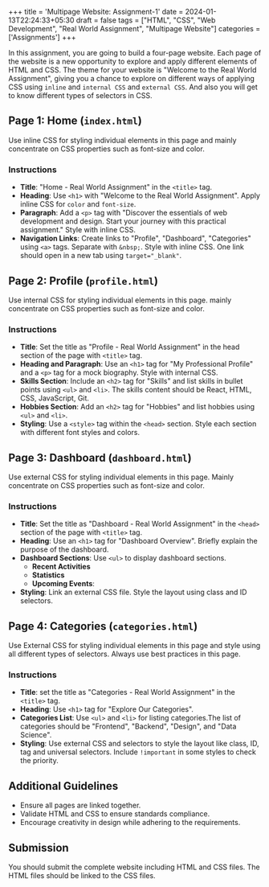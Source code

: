 +++
title = 'Multipage Website: Assignment-1'
date = 2024-01-13T22:24:33+05:30
draft = false
tags = ["HTML", "CSS", "Web Development", "Real World Assignment", "Multipage Website"]
categories = ['Assignments']
+++

In this assignment, you are going to build a four-page website. Each page of the website is a new opportunity to explore and apply different elements of HTML and CSS. The theme for your website is "Welcome to the Real World Assignment", giving you a chance to explore on different ways of applying CSS using `inline` and `internal CSS` and `external CSS`. And also you will get to know different types of selectors in CSS.

## Page 1: Home (`index.html`)

Use inline CSS for styling individual elements in this page and mainly concentrate on CSS properties such as font-size and color.

### Instructions

- **Title**: "Home - Real World Assignment" in the `<title>` tag.
- **Heading**: Use `<h1>` with "Welcome to the Real World Assignment". Apply inline CSS for `color` and `font-size`.
- **Paragraph**: Add a `<p>` tag with "Discover the essentials of web development and design. Start your journey with this practical assignment." Style with inline CSS.
- **Navigation Links**: Create links to "Profile", "Dashboard", "Categories" using `<a>` tags. Separate with `&nbsp;`. Style with inline CSS. One link should open in a new tab using `target="_blank"`.

## Page 2: Profile (`profile.html`)

Use internal CSS for styling individual elements in this page. mainly concentrate on CSS properties such as font-size and color.

### Instructions

- **Title**: Set the title as "Profile - Real World Assignment" in the head section of the page with `<title>` tag.
- **Heading and Paragraph**: Use an `<h1>` tag for "My Professional Profile" and a `<p>` tag for a mock biography. Style with internal CSS.
- **Skills Section**: Include an `<h2>` tag for "Skills" and list skills in bullet points using `<ul>` and `<li>`. The skills content should be React, HTML, CSS, JavaScript, Git.
- **Hobbies Section**: Add an `<h2>` tag for "Hobbies" and list hobbies using `<ul>` and `<li>`.
- **Styling**: Use a `<style>` tag within the `<head>` section. Style each section with different font styles and colors.

## Page 3: Dashboard (`dashboard.html`)

Use external CSS for styling individual elements in this page. Mainly concentrate on CSS properties such as font-size and color.

### Instructions

- **Title**: Set the title as "Dashboard - Real World Assignment" in the `<head>` section of the page with `<title>` tag.
- **Heading**: Use an `<h1>` tag for "Dashboard Overview". Briefly explain the purpose of the dashboard.
- **Dashboard Sections**: Use `<ul>` to display dashboard sections.
  - **Recent Activities**
  - **Statistics**
  - **Upcoming Events**:
- **Styling**: Link an external CSS file. Style the layout using class and ID selectors.

## Page 4: Categories (`categories.html`)

Use External CSS for styling individual elements in this page and style using all different types of selectors. Always use best practices in this page.

### Instructions

- **Title**: set the title as "Categories - Real World Assignment" in the `<title>` tag.
- **Heading**: Use `<h1>` tag for "Explore Our Categories".
- **Categories List**: Use `<ul>` and `<li>` for listing categories.The list of categories should be "Frontend", "Backend", "Design", and "Data Science".
- **Styling**: Use external CSS and selectors to style the layout like class, ID, tag and universal selectors. Include `!important` in some styles to check the priority.

## Additional Guidelines

- Ensure all pages are linked together.
- Validate HTML and CSS to ensure standards compliance.
- Encourage creativity in design while adhering to the requirements.

## Submission

You should submit the complete website including HTML and CSS files. The HTML files should be linked to the CSS files.
